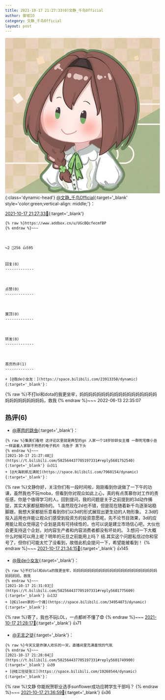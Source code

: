 ```yaml
---
title: 2021-10-17 21:27:33(0)文静_千鸟Official
author: 御坂IO
category: 文静_千鸟Official
layout: post
---
```


![img](/images/ac7482ed1b9a7f203dc68c0c4a77c488a27b108a.jpg){:class='dynamic-head'}
[@文静_千鸟Official](https://space.bilibili.com/667526012/dynamic){:target='_blank' style='color:green;vertical-align: middle;'}：

[2021-10-17 21:27:33🔗](https://t.bilibili.com/582564437705197331){:target='_blank'}

~~~
{% raw %}https://www.addbox.cn/u/UGcBQcfecmfBP
{% endraw %}~~~



↪️2 💬256 👍595


回复(0)
-------------



点赞(0)
-------------



置顶(0)
-------------



转发(0)
-------------



首页热评(1)
-------------

+ [@我de小女友：](https://space.bilibili.com/23913350/dynamic){:target='_blank'}：
~~~
{% raw %}不打lol和dota的我更坐牢，妈妈妈妈妈妈妈妈妈妈妈妈妈妈妈妈妈妈妈妈妈妈妈妈妈妈妈，救我
{% endraw %}~~~
2022-06-13 22:35:07


热评(6)
-------------

+ [@塞肉的跳虫](https://space.bilibili.com/402443133/dynamic){:target='_blank'}：
~~~
{% raw %}集美们看吧 这评论区里就是典型的gn 人家一个18岁妙龄女主播 一群死宅像小丑一样逼着人家聊不熟悉的电子鸦片 乌鱼子 真下头
{% endraw %}~~~
[2021-10-17 21:27:48🔗](https://t.bilibili.com/582564437705197331#reply5601752540){:target='_blank'} 👍311
+ [@大海航帆左满舵](https://space.bilibili.com/7960154/dynamic){:target='_blank'}：
~~~
{% raw %}文静你好，关注你们有一段时间啦，刚刚看到你说做了一下午的功课，虽然我也不玩moba，但看到你对观众如此上心，真的有点羡慕你对工作的责任感，你是个值得学习的人。回到提问，我的问题是关于之前提到的3d动作捕捉，其实大家都挺期待的。
1.虽然现在2d也不错，但是现在随着新千鸟逐渐站稳脚跟，我想大家都挺乐意看到你们以3d的形式展现出更生动的人物形象。
2.3d的投入运用也许能让观众们感受到投资方的投资意愿呢，先不论节目效果，3d的应用能让观众觉得这个企划是具有可持续性的，也可以说是建立市场信心吧，大伙也会更支持这个企划，对内容生产者和内容消费者都没有坏处的。
3.想问一下大概什么时候可以用上呢？明年的元旦之前能用上吗？
结.其实这个问题私信过你和官号了，但你们可能太忙了没看到，故借此机会提问一下，希望能被看到！
{% endraw %}~~~
[2021-10-17 21:34:15🔗](https://t.bilibili.com/582564437705197331#reply5601796120){:target='_blank'} 👍145
+ [@我de小女友](https://space.bilibili.com/23913350/dynamic){:target='_blank'}：
~~~
{% raw %}不打lol和dota的我更坐牢，妈妈妈妈妈妈妈妈妈妈妈妈妈妈妈妈妈妈妈妈妈妈妈妈妈妈妈，救我
{% endraw %}~~~
[2021-10-17 21:31:03🔗](https://t.bilibili.com/582564437705197331#reply5601775609){:target='_blank'} 👍132
+ [@Eileen家的一个魂](https://space.bilibili.com/34954873/dynamic){:target='_blank'}：
~~~
{% raw %}寄了，我也不玩LOL，一点都听不懂了😨
{% endraw %}~~~
[2021-10-17 21:28:17🔗](https://t.bilibili.com/582564437705197331#reply5601753594){:target='_blank'} 👍71
+ [@无言之徒](https://space.bilibili.com/21257738/dynamic){:target='_blank'}：
~~~
{% raw %}今天又是炸弹人欢乐的一天，直播间里充满喜悦的气氛
{% endraw %}~~~
[2021-10-17 21:28:04🔗](https://t.bilibili.com/582564437705197331#reply5601749900){:target='_blank'} 👍39
+ [@枝江狂徒张三](https://space.bilibili.com/19268544/dynamic){:target='_blank'}：
~~~
{% raw %}文静 你能祝贺职业选手sunflower成功应聘学生干部吗？
{% endraw %}~~~
[2021-10-17 21:36:59🔗](https://t.bilibili.com/582564437705197331#reply5601806586){:target='_blank'} 👍36


